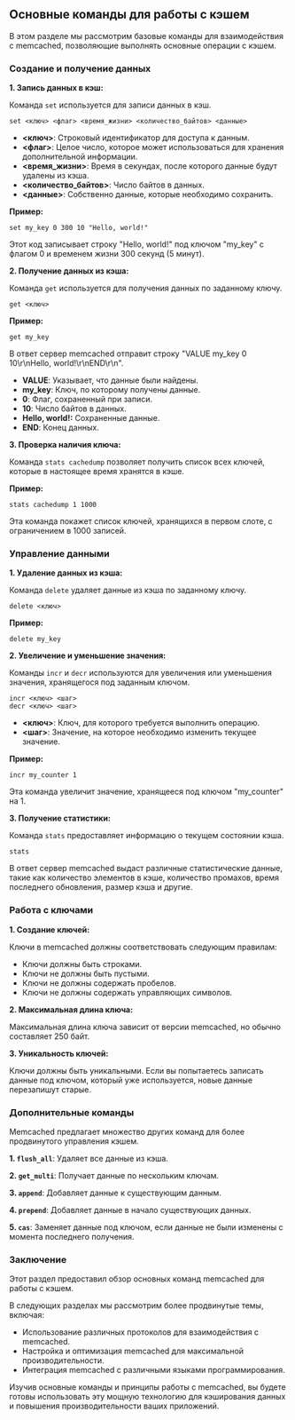 ## Основные команды для работы с кэшем

В этом разделе мы рассмотрим базовые команды для взаимодействия с memcached, позволяющие выполнять основные операции с кэшем.

### Создание и получение данных

**1. Запись данных в кэш:**

Команда `set` используется для записи данных в кэш. 

```
set <ключ> <флаг> <время_жизни> <количество_байтов> <данные>
```

* **<ключ>**: Строковый идентификатор для доступа к данным.
* **<флаг>**: Целое число, которое может использоваться для хранения дополнительной информации.
* **<время_жизни>**: Время в секундах, после которого данные будут удалены из кэша. 
* **<количество_байтов>**: Число байтов в данных.
* **<данные>**: Собственно данные, которые необходимо сохранить.

**Пример:**

```
set my_key 0 300 10 "Hello, world!" 
```

Этот код записывает строку "Hello, world!" под ключом "my_key" с флагом 0 и временем жизни 300 секунд (5 минут).

**2. Получение данных из кэша:**

Команда `get` используется для получения данных по заданному ключу.

```
get <ключ>
```

**Пример:**

```
get my_key
```

В ответ сервер memcached отправит строку "VALUE my_key 0 10\r\nHello, world!\r\nEND\r\n".  
* **VALUE**: Указывает, что данные были найдены.
* **my_key**: Ключ, по которому получены данные.
* **0**: Флаг, сохраненный при записи.
* **10**: Число байтов в данных.
* **Hello, world!:**  Сохраненные данные.
* **END**:  Конец данных.

**3. Проверка наличия ключа:**

Команда `stats cachedump` позволяет получить список всех ключей, которые в настоящее время хранятся в кэше.

**Пример:**

```
stats cachedump 1 1000
```

Эта команда покажет список ключей, хранящихся в первом слоте, с ограничением в 1000 записей.

### Управление данными

**1. Удаление данных из кэша:**

Команда `delete` удаляет данные из кэша по заданному ключу.

```
delete <ключ>
```

**Пример:**

```
delete my_key
```

**2. Увеличение и уменьшение значения:**

Команды `incr` и `decr` используются для увеличения или уменьшения значения, хранящегося под заданным ключом.

```
incr <ключ> <шаг>
decr <ключ> <шаг>
```

* **<ключ>**: Ключ, для которого требуется выполнить операцию.
* **<шаг>**: Значение, на которое необходимо изменить текущее значение.

**Пример:**

```
incr my_counter 1
```

Эта команда увеличит значение, хранящееся под ключом "my_counter" на 1.

**3. Получение статистики:**

Команда `stats` предоставляет информацию о текущем состоянии кэша.

```
stats
```

В ответ сервер memcached выдаст различные статистические данные, такие как количество элементов в кэше, количество промахов, время последнего обновления, размер кэша и другие.

### Работа с ключами

**1. Создание ключей:**

Ключи в memcached должны соответствовать следующим правилам:

* Ключи должны быть строками.
* Ключи не должны быть пустыми.
* Ключи не должны содержать пробелов.
* Ключи не должны содержать управляющих символов.

**2. Максимальная длина ключа:**

Максимальная длина ключа зависит от версии memcached, но обычно составляет 250 байт.

**3. Уникальность ключей:**

Ключи должны быть уникальными. Если вы попытаетесь записать данные под ключом, который уже используется, новые данные перезапишут старые.


### Дополнительные команды

Memcached предлагает множество других команд для более продвинутого управления кэшем.

**1. `flush_all`**: Удаляет все данные из кэша.

**2. `get_multi`**: Получает данные по нескольким ключам.

**3. `append`**: Добавляет данные к существующим данным.

**4. `prepend`**: Добавляет данные в начало существующих данных.

**5. `cas`**: Заменяет данные под ключом, если данные не были изменены с момента последнего получения.

### Заключение

Этот раздел предоставил обзор основных команд memcached для работы с кэшем. 

В следующих разделах мы рассмотрим более продвинутые темы, включая:

* Использование различных протоколов для взаимодействия с memcached.
* Настройка и оптимизация memcached для максимальной производительности.
* Интеграция memcached с различными языками программирования.

Изучив основные команды и принципы работы с memcached, вы будете готовы использовать эту мощную технологию для кэширования данных и повышения производительности ваших приложений.
